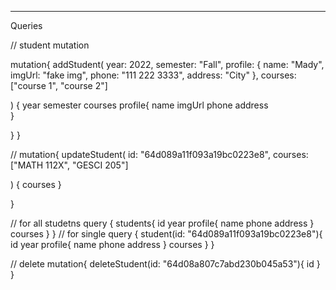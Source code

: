 ****************************************************************************
Queries

// student mutation 

mutation{
  addStudent(
    year: 2022, 
    semester: "Fall",
    profile: {
      name: "Mady",
      imgUrl: "fake img",
      phone: "111 222 3333",
    address: "City"
    },
    courses: ["course 1", "course 2"]
    
  )
  {
    year
    semester
    courses
    profile{
      name
      imgUrl
      phone
      address   
    }
      
  
}
}

//
mutation{
  updateStudent(
    id: "64d089a11f093a19bc0223e8",
    courses: ["MATH 112X", "GESCI 205"]
  
  )
  {
    courses
  }
  
  
}

// for all studetns query
{
  students{
    id
    year
    profile{
      name
      phone
      address
    }
    courses
  }
}
// for single query
{
  student(id: "64d089a11f093a19bc0223e8"){
    id
    year
    profile{
      name
      phone
      address
    }
    courses
  }
}

// delete
mutation{
  deleteStudent(id: "64d08a807c7abd230b045a53"){
    id
  }
}
